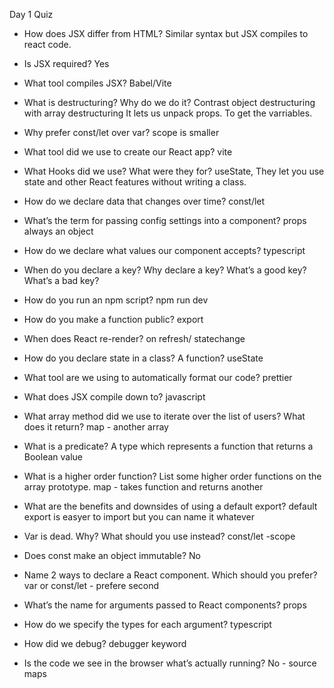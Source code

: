 Day 1 Quiz

- How does JSX differ from HTML?
    Similar syntax but JSX compiles to react code.

- Is JSX required?
    Yes

-  What tool compiles JSX?
    Babel/Vite

- What is destructuring? Why do we do it? Contrast object destructuring with array destructuring
    It lets us unpack props. To get the varriables. 

- Why prefer const/let over var?
    scope is smaller

- What tool did we use to create our React app?
    vite

- What Hooks did we use? What were they for?
    useState, They let you use state and other React features without writing a class.

- How do we declare data that changes over time?
    const/let

- What’s the term for passing config settings into a component?
    props always an object


- How do we declare what values our component accepts?
    typescript

- When do you declare a key? Why declare a key? What’s a good key? What’s a bad key?

- How do you run an npm script?
    npm run dev

- How do you make a function public?
    export

- When does React re-render?
    on refresh/ statechange

- How do you declare state in a class? A function?
    useState

- What tool are we using to automatically format our code?
    prettier

- What does JSX compile down to?
    javascript

- What array method did we use to iterate over the list of users? What does it return?
    map - another array

- What is a predicate?
    A type which represents a function that returns a Boolean value

- What is a higher order function? List some higher order functions on the array prototype.
    map - takes function and returns another

- What are the benefits and downsides of using a default export?
    default export is easyer to import but you can name it whatever

- Var is dead. Why? What should you use instead?
    const/let -scope

- Does const make an object immutable?
    No

- Name 2 ways to declare a React component. Which should you prefer?
  var or const/let - prefere second

- What’s the name for arguments passed to React components?
    props

- How do we specify the types for each argument?
    typescript

- How did we debug?
    debugger keyword

- Is the code we see in the browser what’s actually running?
    No - source maps